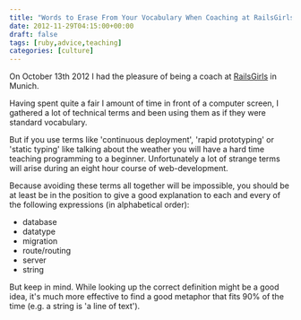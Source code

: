 ```yaml
---
title: "Words to Erase From Your Vocabulary When Coaching at RailsGirls"
date: 2012-11-29T04:15:00+00:00
draft: false
tags: [ruby,advice,teaching]
categories: [culture]
---
```


On October 13th 2012 I had the pleasure of being a coach at [RailsGirls](http://railsgirls.com/) in Munich.

Having spent quite a fair I amount of time in front of a computer screen, I gathered a lot of technical terms and been using them as if they were standard vocabulary.

But if you use terms like 'continuous deployment', 'rapid prototyping' or 'static typing' like talking about the weather you will have a hard time teaching programming to a beginner. Unfortunately a lot of strange terms will arise during an eight hour course of web-development.

Because avoiding these terms all together will be impossible, you should be at least be in the position to give a good explanation to each and every of the following expressions (in alphabetical order):

- database
- datatype
- migration
- route/routing
- server
- string

But keep in mind. While looking up the correct definition might be a good idea, it's much more effective to find a good metaphor that fits 90% of the time (e.g. a string is 'a line of text').

